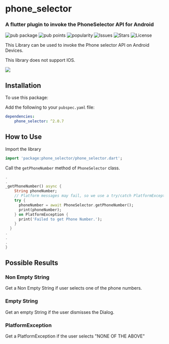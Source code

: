 # phone_selector

### A flutter plugin to invoke the PhoneSelector API for Android

 ![pub package](https://img.shields.io/pub/v/phone_selector.svg)  ![pub points](https://badges.bar/phone_selector/pub%20points)  ![popularity](https://badges.bar/phone_selector/popularity) ![Issues](https://img.shields.io/github/issues/Luciferx86/PhoneSelectorPlugin)  ![Stars](https://img.shields.io/github/stars/Luciferx86/PhoneSelectorPlugin) ![License](https://img.shields.io/github/license/Luciferx86/PhoneSelectorPlugin) 


This Library can be used to invoke the Phone selector API on Android Devices.

This library does not support IOS.

<img src="https://raw.githubusercontent.com/Luciferx86/PhoneSelectorPlugin/main/screenshot.png"/>

## Installation

To use this package:

Add the following to your `pubspec.yaml` file:

```yaml
dependencies:
    phone_selector: ^2.0.7
```

## How to Use

Import the library
```dart
import 'package:phone_selector/phone_selector.dart';
```

Call the `getPhoneNumber` method of `PhoneSelector` class.

```dart
.
.
_getPhoneNumber() async {
    String phoneNumber;
    // Platform messages may fail, so we use a try/catch PlatformException.
    try {
      phoneNumber = await PhoneSelector.getPhoneNumber();
      print(phoneNumber);
    } on PlatformException {
      print('Failed to get Phone Number.');
    }
  }
.
.
.
}
```

## Possible Results

### Non Empty String
Get a Non Empty String if user selects one of the phone numbers.

### Empty String
Get an empty String if the user dismisses the Dialog.

### PlatformException
Get a PlatformException if the user selects "NONE OF THE ABOVE"
